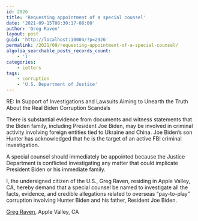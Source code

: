 ```yaml
---
id: 2926
title: 'Requesting appointment of a special counsel'
date: '2021-09-15T08:30:17-08:00'
author: 'Greg Raven'
layout: post
guid: 'http://localhost:10004/?p=2926'
permalink: /2021/09/requesting-appointment-of-a-special-counsel/
algolia_searchable_posts_records_count:
    - '1'
categories:
    - Letters
tags:
    - corruption
    - 'U.S. Department of Justice'
---
```


RE: In Support of Investigations and Lawsuits Aiming to Unearth the Truth About the Real Biden Corruption Scandals

There is substantial evidence from documents and witness statements that the Biden family, including President Joe Biden, may be involved in criminal activity involving foreign entities tied to Ukraine and China. Joe Biden’s son Hunter has acknowledged that he is the target of an active FBI criminal investigation.

A special counsel should immediately be appointed because the Justice Department is conflicted investigating any matter that could implicate President Biden or his immediate family.

I, the undersigned citizen of the U.S., Greg Raven, residing in Apple Valley, CA, hereby demand that a special counsel be named to investigate all the facts, evidence, and credible allegations related to overseas “pay-to-play” corruption involving Hunter Biden and his father, Resident Joe Biden.

[Greg Raven](https://www.gregraven.org/), Apple Valley, CA
